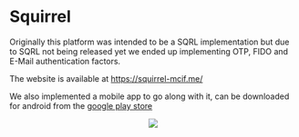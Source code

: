 # Squirrel

Originally this platform was intended to be a SQRL implementation but due to SQRL not being released yet we ended up implementing OTP, FIDO and E-Mail authentication factors.

The website is available at https://squirrel-mcif.me/

We also implemented a mobile app to go along with it, can be downloaded for android from the [google play store](https://play.google.com/store/apps/details?id=com.loginmanager)

<p align="center"><img src="https://image.flaticon.com/icons/png/512/234/234899.png"></p>
